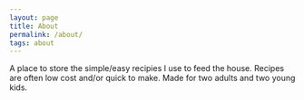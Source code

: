 ```yaml
---
layout: page
title: About 
permalink: /about/
tags: about
---
```

A place to store the simple/easy recipies I use to feed the house. Recipes are often low cost and/or quick to make. Made for two adults and two young kids.
